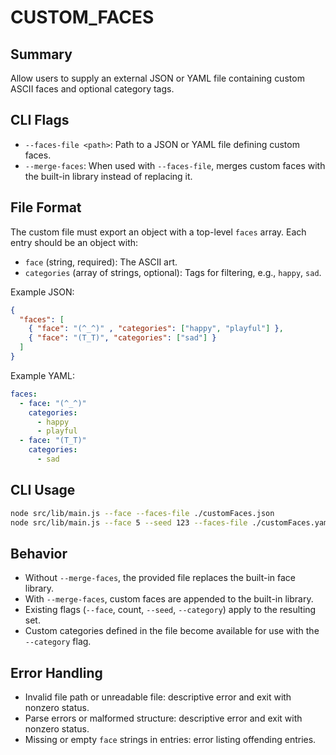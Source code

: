 # CUSTOM_FACES

## Summary

Allow users to supply an external JSON or YAML file containing custom ASCII faces and optional category tags.

## CLI Flags

- `--faces-file <path>`: Path to a JSON or YAML file defining custom faces.
- `--merge-faces`: When used with `--faces-file`, merges custom faces with the built-in library instead of replacing it.

## File Format

The custom file must export an object with a top-level `faces` array. Each entry should be an object with:

- `face` (string, required): The ASCII art.
- `categories` (array of strings, optional): Tags for filtering, e.g., `happy`, `sad`.

Example JSON:

```json
{
  "faces": [
    { "face": "(^_^)" , "categories": ["happy", "playful"] },
    { "face": "(T_T)", "categories": ["sad"] }
  ]
}
```

Example YAML:

```yaml
faces:
  - face: "(^_^)"
    categories:
      - happy
      - playful
  - face: "(T_T)"
    categories:
      - sad
```

## CLI Usage

```bash
node src/lib/main.js --face --faces-file ./customFaces.json
node src/lib/main.js --face 5 --seed 123 --faces-file ./customFaces.yaml --merge-faces
```

## Behavior

- Without `--merge-faces`, the provided file replaces the built-in face library.
- With `--merge-faces`, custom faces are appended to the built-in library.
- Existing flags (`--face`, count, `--seed`, `--category`) apply to the resulting set.
- Custom categories defined in the file become available for use with the `--category` flag.

## Error Handling

- Invalid file path or unreadable file: descriptive error and exit with nonzero status.
- Parse errors or malformed structure: descriptive error and exit with nonzero status.
- Missing or empty `face` strings in entries: error listing offending entries.
